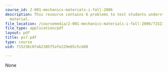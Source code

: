 ```yaml
---
course_id: 2-001-mechanics-materials-i-fall-2006
description: This resource contains 6 problems to test students understanding of course
  material.
file_location: /coursemedia/2-001-mechanics-materials-i-fall-2006/715236c07ab2385f5afe229e65c5cb08_ps7.pdf
file_type: application/pdf
layout: pdf
title: ps7.pdf
type: course
uid: 715236c07ab2385f5afe229e65c5cb08

---
```

None